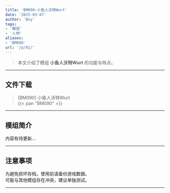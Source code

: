 ```yaml
---
title: 'BM090-小鱼人沃特Wurt'
date: '2025-03-07'
author: 'Bny'
tags:
- '模组'
- '人物'
aliases:
- 'BM090'
url: '/p/91/'
---
```


> 本文介绍了模组 **小鱼人沃特Wurt** 的功能与特点。

---

## 文件下载

> [BM090] 小鱼人沃特Wurt  
{{< pan "BM090" >}}  

---

## 模组简介

>  
内容有待更新...  

---

## 注意事项

>  
为避免损坏存档，使用前请备份游戏数据。  
可能与其他模组存在冲突，建议单独测试。  

---

